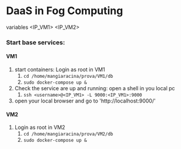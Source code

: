 # DaaS in Fog Computing



variables
<username>
<IP_VM1>
<IP_VM2>

### Start base services:

#### VM1
1. start containers: Login as root in VM1
   1. `cd /home/mangiaracina/prova/VM1/db`
   2. `sudo docker-compose up &`
2. Check the service are up and running: open a shell in you local pc
   1. `ssh <username>@<IP_VM1> -L 9000:<IP_VM1>:9000`
3. open your local browser and go to 'http://localhost:9000/'


#### VM2
1. Login as root in VM2
   1. `cd /home/mangiaracina/prova/VM2/db`
   2. `sudo docker-compose up &`



